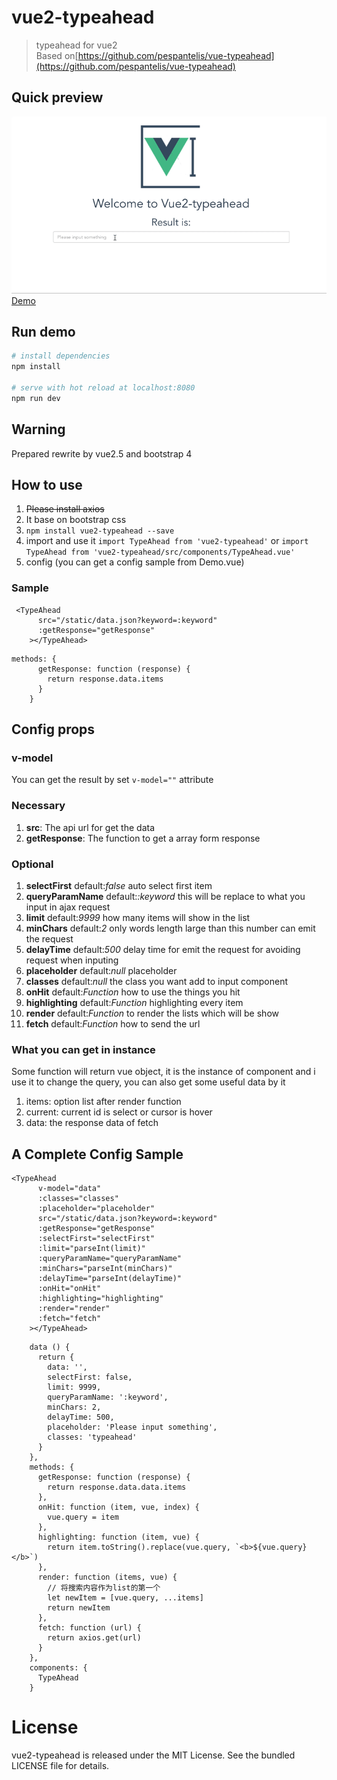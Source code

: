 # vue2-typeahead

> typeahead for vue2  
> Based on[https://github.com/pespantelis/vue-typeahead](https://github.com/pespantelis/vue-typeahead)

## Quick preview

![demo](./src/assets/demo.gif)
[Demo](https://www.mizuka.top/vue2-typeahead/)

## Run demo

```bash
# install dependencies
npm install

# serve with hot reload at localhost:8080
npm run dev

```

## Warning

Prepared rewrite by vue2.5 and bootstrap 4

## How to use

1. ~~Please install axios~~
2. It base on bootstrap css
3. `npm install vue2-typeahead --save`
4. import and use it `import TypeAhead from 'vue2-typeahead'` or `import TypeAhead from 'vue2-typeahead/src/components/TypeAhead.vue'`
5. config (you can get a config sample from Demo.vue)

### Sample

```
 <TypeAhead
      src="/static/data.json?keyword=:keyword"
      :getResponse="getResponse"
    ></TypeAhead>

```

```
methods: {
      getResponse: function (response) {
        return response.data.items
      }
    }
```

## Config props

### v-model

You can get the result by set `v-model=""` attribute

### Necessary

1. **src**: The api url for get the data
2. **getResponse**: The function to get a array form response

### Optional

1. **selectFirst** default:_false_ auto select first item
2. **queryParamName** default:_:keyword_ this will be replace to what you input in ajax request
3. **limit** default:_9999_ how many items will show in the list
4. **minChars** default:_2_ only words length large than this number can emit the request
5. **delayTime** default:_500_ delay time for emit the request for avoiding request when inputing
6. **placeholder** default:_null_ placeholder
7. **classes** default:_null_ the class you want add to input component
8. **onHit** default:_Function_ how to use the things you hit
9. **highlighting** default:_Function_ highlighting every item
10. **render** default:_Function_ to render the lists which will be show
11. **fetch** default:_Function_ how to send the url

### What you can get in instance

Some function will return vue object, it is the instance of component and i use it to change the query, you can also get some useful data by it

1. items: option list after render function
2. current: current id is select or cursor is hover
3. data: the response data of fetch

## A Complete Config Sample

```
<TypeAhead
      v-model="data"
      :classes="classes"
      :placeholder="placeholder"
      src="/static/data.json?keyword=:keyword"
      :getResponse="getResponse"
      :selectFirst="selectFirst"
      :limit="parseInt(limit)"
      :queryParamName="queryParamName"
      :minChars="parseInt(minChars)"
      :delayTime="parseInt(delayTime)"
      :onHit="onHit"
      :highlighting="highlighting"
      :render="render"
      :fetch="fetch"
    ></TypeAhead>
```

```
    data () {
      return {
        data: '',
        selectFirst: false,
        limit: 9999,
        queryParamName: ':keyword',
        minChars: 2,
        delayTime: 500,
        placeholder: 'Please input something',
        classes: 'typeahead'
      }
    },
    methods: {
      getResponse: function (response) {
        return response.data.data.items
      },
      onHit: function (item, vue, index) {
        vue.query = item
      },
      highlighting: function (item, vue) {
        return item.toString().replace(vue.query, `<b>${vue.query}</b>`)
      },
      render: function (items, vue) {
        // 将搜索内容作为list的第一个
        let newItem = [vue.query, ...items]
        return newItem
      },
      fetch: function (url) {
        return axios.get(url)
      }
    },
    components: {
      TypeAhead
    }
```

# License

vue2-typeahead is released under the MIT License. See the bundled LICENSE file for details.
